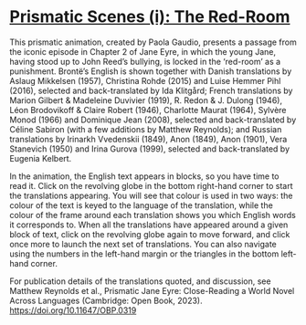 # <a href="https://prismatic-jane-eyre.github.io/the_red_room/">Prismatic Scenes (i): The Red-Room</a>

This prismatic animation, created by Paola Gaudio, presents a passage from the iconic episode in Chapter 2 of Jane Eyre, in which the young Jane, having stood up to John Reed’s bullying, is locked in the ‘red-room’ as a punishment. Brontë’s English is shown together with Danish translations by Aslaug Mikkelsen (1957), Christina Rohde (2015) and Luise Hemmer Pihl (2016), selected and back-translated by Ida Klitgård; French translations by Marion Gilbert & Madeleine Duvivier (1919), R. Redon & J. Dulong (1946), Léon Brodovikoff & Claire Robert (1946), Charlotte Maurat (1964), Sylvère Monod (1966) and Dominique Jean (2008), selected and back-translated by Céline Sabiron (with a few additions by Matthew Reynolds); and Russian translations by Irinarkh Vvedenskii (1849), Anon (1849), Anon (1901), Vera Stanevich (1950) and Irina Gurova (1999), selected and back-translated by Eugenia Kelbert. 

In the animation, the English text appears in blocks, so you have time to read it. Click on the revolving globe in the bottom right-hand corner to start the translations appearing. You will see that colour is used in two ways: the colour of the text is keyed to the language of the translation, while the colour of the frame around each translation shows you which English words it corresponds to. When all the translations have appeared around a given block of text, click on the revolving globe again to move forward, and click once more to launch the next set of translations. You can also navigate using the numbers in the left-hand margin or the triangles in the bottom left-hand corner. 

For publication details of the translations quoted, and discussion, see Matthew Reynolds et al., Prismatic Jane Eyre: Close-Reading a World Novel Across Languages (Cambridge: Open Book, 2023). https://doi.org/10.11647/OBP.0319
